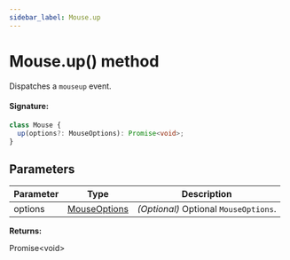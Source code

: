 ```yaml
---
sidebar_label: Mouse.up
---
```


# Mouse.up() method

Dispatches a `mouseup` event.

#### Signature:

```typescript
class Mouse {
  up(options?: MouseOptions): Promise<void>;
}
```

## Parameters

| Parameter | Type                                        | Description                                      |
| --------- | ------------------------------------------- | ------------------------------------------------ |
| options   | [MouseOptions](./puppeteer.mouseoptions.md) | _(Optional)_ Optional <code>MouseOptions</code>. |

**Returns:**

Promise&lt;void&gt;

